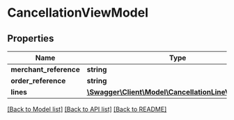 # CancellationViewModel

## Properties
Name | Type | Description | Notes
------------ | ------------- | ------------- | -------------
**merchant_reference** | **string** |  | 
**order_reference** | **string** |  | 
**lines** | [**\Swagger\Client\Model\CancellationLineViewModel[]**](CancellationLineViewModel.md) |  | 

[[Back to Model list]](../README.md#documentation-for-models) [[Back to API list]](../README.md#documentation-for-api-endpoints) [[Back to README]](../README.md)


